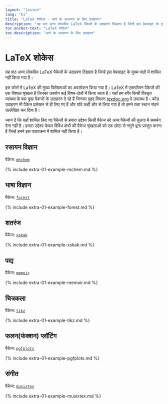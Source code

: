 ```yaml
---
layout: "lesson"
lang: "hi"
title: "LaTeX शोकेस - आगे के अध्ययन के लिए उदाहरण"
description: "यह पाठ अन्य लोकप्रिय LaTeX पैकेजों के उदाहरण दिखाता है जिन्हें इस वेबसाइट के मुख्य पाठों में शामिल नहीं किया गया है।"
toc-anchor-text: "LaTeX शोकेस"
toc-description: "आगे के अध्ययन के लिए उदाहरण"
---
```


# LaTeX शोकेस

<span
  class="summary">यह पाठ अन्य लोकप्रिय LaTeX पैकेजों के उदाहरण दिखाता है जिन्हें इस वेबसाइट के मुख्य पाठों में शामिल नहीं किया गया है।</span>

इस कोर्स में LaTeX की मुख्य विशेषताओं का अवलोकन किया गया है।
LaTeX में एक्सटेंशन पैकेजों की एक विशाल श्रृंखला है जिनका उपयोग कई विषय-क्षेत्रों में किया जाता है। यहाँ हम बगैर किसी विस्तृत व्याख्या के  बस कुछ पैकजों के उदाहरण दे रहे हैं जिनका वृहद् विवरण [texdoc.org](https://texdoc.org) पे उपलब्ध है। कोड उदाहरण भी पैकेज प्रलेखन से ही लिए गए हैं और यदि कहीं और से लिया गया है तो हमने यथा स्थान संदर्भ उल्लेखित कर दिया है।

<p
  class="hint">ध्यान दें कि यहाँ शामिल किए गए पैकेजों से हमारा उद्देश्य किसी पैकेज को अन्य पैकेजों की तुलना में समर्थन देना नहीं है। हमारा उद्देश्य केवल विविध क्षेत्रों की पैकेज श्रृंखलाओं को एक छोटा से नमूने द्वारा प्रस्तुत करना है जिन्हें हमने इस पाठ्यक्रम में शामिल नहीं किया है।</p>

## रसायन विज्ञान

पैकेज: [`mhchem`](https://texdoc.org/pkg/mhchem)

{% include extra-01-example-mchem.md %}

## भाषा विज्ञान

पैकेज: [`forest`](https://texdoc.org/pkg/forest)

{% include extra-01-example-forest.md %}

## शतरंज

<!-- not 2017 -->
पैकेज: [`xskak`](https://texdoc.org/pkg/xskak)

{% include extra-01-example-xskak.md %}


## पद्य

पैकेज: [`memoir`](https://texdoc.org/pkg/memoir)

{% include extra-01-example-memoir.md %}


## चित्रकला
<!-- not 2017 -->
पैकेज: [`tikz`](https://texdoc.org/pkg/tikz)


{% include extra-01-example-tikz.md %}


## फलन(फंक्शन) प्लॉटिंग

पैकेज: [`pgfplots`](https://texdoc.org/pkg/pgfplots)


{% include extra-01-example-pgfplots.md %}


## संगीत

पैकेज: [`musixtex`](https://texdoc.org/pkg/musixtex)



{% include extra-01-example-musixtex.md %}
